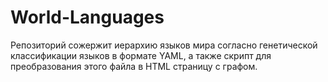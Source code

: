 # World-Languages
Репозиторий сожержит иерархию языков мира согласно генетической классификации языков в формате YAML, а также скрипт для преобразования этого файла в HTML страницу с графом.
